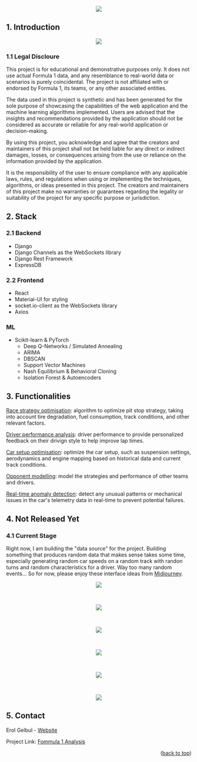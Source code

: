 <div id="top"></div>

<p align="center">
  <img src="images/cover_image.jpg">
</p>

<!-- ABOUT THE PROJECT -->
## 1. Introduction

<p align="center">
  <img src="images/ai6.png">
</p>

### 1.1 Legal Discloure

This project is for educational and demonstrative purposes only. It does not use
actual Formula 1 data, and any resemblance to real-world data or scenarios is
purely coincidental. The project is not affiliated with or endorsed by Formula
1, its teams, or any other associated entities.


The data used in this project is synthetic and has been generated for the sole
purpose of showcasing the capabilities of the web application and the machine
learning algorithms implemented. Users are advised that the insights and
recommendations provided by the application should not be considered as accurate
or reliable for any real-world application or decision-making.


By using this project, you acknowledge and agree that the creators and
maintainers of this project shall not be held liable for any direct or indirect
damages, losses, or consequences arising from the use or reliance on the
information provided by the application.


It is the responsibility of the user to ensure compliance with any applicable
laws, rules, and regulations when using or implementing the techniques,
algorithms, or ideas presented in this project. The creators and maintainers of
this project make no warranties or guarantees regarding the legality or
suitability of the project for any specific purpose or jurisdiction.


## 2. Stack

### 2.1 Backend

- Django
- Django Channels as the WebSockets library
- Django Rest Framework
- ExpressDB

### 2.2 Frontend

- React
- Material-UI for styling
- socket.io-client as the WebSockets library
- Axios

### ML

- Scikit-learn & PyTorch
    - Deep Q-Networks / Simulated Annealing
    - ARIMA
    - DBSCAN
    - Support Vector Machines
    - Nash Equilibrium & Behavioral Cloning
    - Isolation Forest & Autoencoders

## 3. Functionalities

<ins>Race strategy optimisation</ins>: algorithm to optimize pit stop
strategy, taking into account tire degradation, fuel consumption, track
conditions, and other relevant factors.

<ins>Driver performance analysis</ins>: driver performance to provide
personalized feedback on their drivign style to help improve lap times.

<ins>Car setup optimisation</ins>: optimize the car setup, such as suspension
settings, aerodynamics and engine mapping based on historical data and current
track conditions.

<ins>Opponent modelling</ins>: model the strategies and performance of other
teams and drivers.

<ins>Real-time anomaly detection</ins>: detect any unusual patterns or
mechanical issues in the car's telemetry data in real-time to prevent potential
failures.


## 4. Not Released Yet

### 4.1 Current Stage

Right now, I am building the "data source" for the project. Building something
that produces random data that makes sense takes some time, especially
generating random car speeds on a random track with randon turns and random
characteristics for a driver. Way too many random events... So for now, please
enjoy these interface ideas from
[Midjourney](https://www.midjourney.com/home/?callbackUrl=%2Fapp%2F).


<p align="center">
  <img src="images/ai1.png">
</p>

<br>

<p align="center">
  <img src="images/ai2.png">
</p>

<br>

<p align="center">
  <img src="images/ai3.png">
</p>

<br>

<p align="center">
  <img src="images/ai4.png">
</p>

<br>

<p align="center">
  <img src="images/ai5.png">
</p>

<br>

<p align="center">
  <img src="images/ai7.png">
</p>


<!-- CONTACT -->
## 5. Contact

Erol Gelbul - [Website](erolgelbul.com)

Project Link: [Fommula 1 Analysis](https://github.com/ErolGelbul/fommula_1_analysis)

<p align="right">(<a href="#top">back to top</a>)</p>

